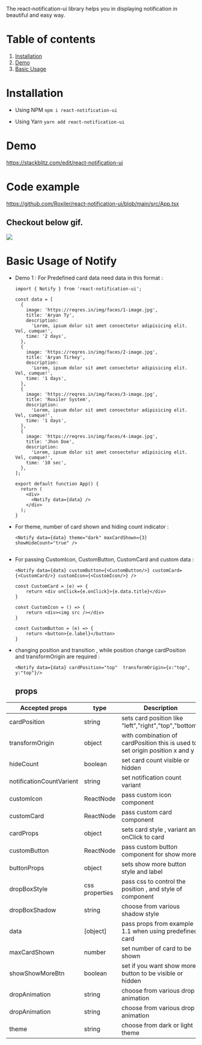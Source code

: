 The react-notification-ui library helps you in displaying notification in beautiful and easy way.

# Table of contents

1. [Installation](#installation)
2. [Demo](#demo)
3. [Basic Usage](#basic-usage)

# Installation

- Using NPM
  `npm i react-notification-ui`

- Using Yarn
  `yarn add react-notification-ui`

# Demo

https://stackblitz.com/edit/react-notification-ui

# Code example

https://github.com/Roxiler/react-notification-ui/blob/main/src/App.tsx

## Checkout below gif.

![](https://i.ibb.co/khjDzw6/ezgif-com-video-to-gif.gif)

# Basic Usage of Notify

- Demo 1 : For Predefined card data need data in this format :

  ```
  import { Notify } from 'react-notification-ui';

  const data = [
    {
      image: 'https://reqres.in/img/faces/1-image.jpg',
      title: 'Aryan Ty',
      description:
        'Lorem, ipsum dolor sit amet consectetur adipisicing elit. Vel, cumque!',
      time: '2 days',
    },
    {
      image: 'https://reqres.in/img/faces/2-image.jpg',
      title: 'Aryan Tirkey',
      description:
        'Lorem, ipsum dolor sit amet consectetur adipisicing elit. Vel, cumque!',
      time: '1 days',
    },
    {
      image: 'https://reqres.in/img/faces/3-image.jpg',
      title: 'Roxiler System',
      description:
        'Lorem, ipsum dolor sit amet consectetur adipisicing elit. Vel, cumque!',
      time: '1 days',
    },
    {
      image: 'https://reqres.in/img/faces/4-image.jpg',
      title: 'Jhon Doe',
      description:
        'Lorem, ipsum dolor sit amet consectetur adipisicing elit. Vel, cumque!',
      time: '10 sec',
    },
  ];

  export default function App() {
    return (
      <div>
        <Notify data={data} />
      </div>
    );
  }
  ```

- For theme, number of card shown and hiding count indicator :

  ```
  <Notify data={data} theme="dark" maxCardShown={3} showHideCount="true" />
 
  ```

- For passing CustomIcon, CustomButton, CustomCard and custom data : 

  ```
  <Notify data={data} customButton={<CustomButton/>} customCard={<CustomCard/>} customIcon={<CustomIcon/>} />

  const CustomCard = (e) => {
      return <div onClick={e.onClick}>{e.data.title}</div>
  }

  const CustomIcon = () => {
      return <div><img src /></div>
  }

  const CustomButton = (e) => {
      return <button>{e.label}</button>
  }

  ```

- changing position and transition , while position change cardPosition and transformOrigin are required :

  ```
  <Notify data={data} cardPosition="top"  transformOrigin={x:"top", y:"top"}/>
  
  ```


  ## props

| Accepted props           | type           | Description                                                                  |
| ------------------------ | -------------- | ---------------------------------------------------------------------------- |
| cardPosition             | string         | sets card position like "left","right","top","bottom"                        |
| transformOrigin          | object         | with combination of cardPosition this is used to set origin position x and y |
| hideCount                | boolean        | set card count visible or hidden                                             |
| notificationCountVarient | string         | set notification count variant                                               |
| customIcon               | ReactNode      | pass custom icon component                                                   |
| customCard               | ReactNode      | pass custom card component                                                   |
| cardProps                | object         | sets card style , variant and onClick to card                                |
| customButton             | ReactNode      | pass custom button component for show more                                   |
| buttonProps              | object         | sets show more button style and label                                        |
| dropBoxStyle             | css properties | pass css to control the position , and style of component                    |
| dropBoxShadow            | string         | choose from various shadow style                                             |
| data                     | [object]       | pass props from example 1.1 when using predefined card                       |
| maxCardShown             | number         | set number of card to be shown                                               |
| showShowMoreBtn          | boolean        | set if you want show more button to be visible or hidden                     |
| dropAnimation            | string         | choose from various drop animation                                           |
| dropAnimation            | string         | choose from various drop animation                                           |
| theme                    | string         | choose from dark or light theme                                              |